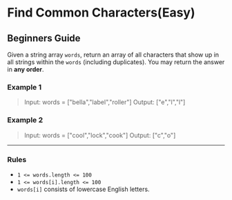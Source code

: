 # Find Common Characters(Easy)

## Beginners Guide

Given a string array `words`, return an array of all characters that show up in all strings within the `words` (including duplicates). You may return the answer in **any order**.

### Example 1

>Input: words = ["bella","label","roller"]
Output: ["e","l","l"]

### Example 2

>Input: words = ["cool","lock","cook"]
Output: ["c","o"]

---

### Rules

* `1 <= words.length <= 100`
* `1 <= words[i].length <= 100`
* `words[i]` consists of lowercase English letters.
